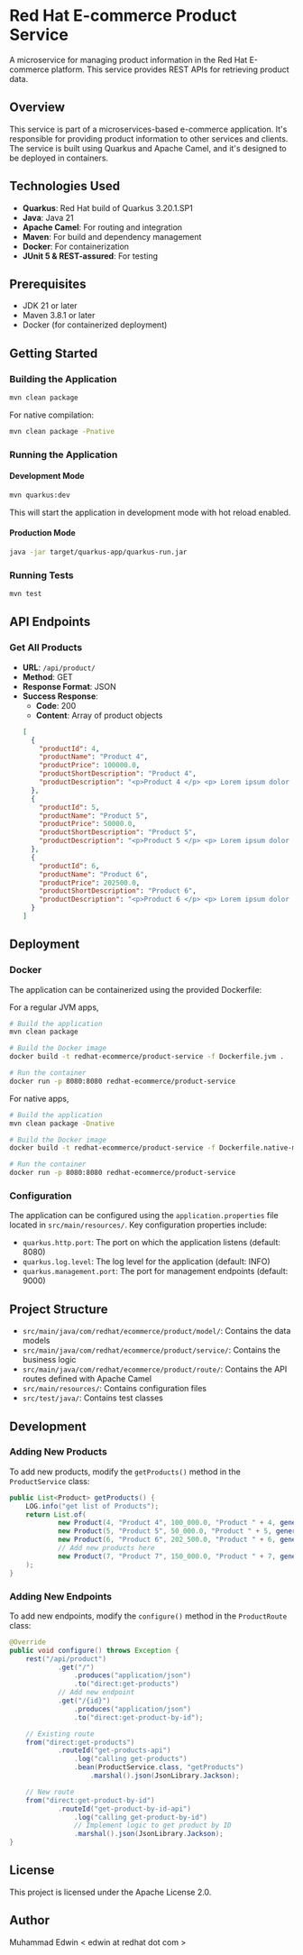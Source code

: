 # Red Hat E-commerce Product Service

A microservice for managing product information in the Red Hat E-commerce platform. This service provides REST APIs for retrieving product data.

## Overview

This service is part of a microservices-based e-commerce application. It's responsible for providing product information to other services and clients. The service is built using Quarkus and Apache Camel, and it's designed to be deployed in containers.

## Technologies Used

- **Quarkus**: Red Hat build of Quarkus 3.20.1.SP1
- **Java**: Java 21
- **Apache Camel**: For routing and integration
- **Maven**: For build and dependency management
- **Docker**: For containerization
- **JUnit 5 & REST-assured**: For testing

## Prerequisites

- JDK 21 or later
- Maven 3.8.1 or later
- Docker (for containerized deployment)

## Getting Started

### Building the Application

```bash
mvn clean package
```

For native compilation:

```bash
mvn clean package -Pnative
```

### Running the Application

#### Development Mode

```bash
mvn quarkus:dev
```

This will start the application in development mode with hot reload enabled.

#### Production Mode

```bash
java -jar target/quarkus-app/quarkus-run.jar
```

### Running Tests

```bash
mvn test
```

## API Endpoints

### Get All Products

- **URL**: `/api/product/`
- **Method**: GET
- **Response Format**: JSON
- **Success Response**:
  - **Code**: 200
  - **Content**: Array of product objects
  ```json
  [
    {
      "productId": 4,
      "productName": "Product 4",
      "productPrice": 100000.0,
      "productShortDescription": "Product 4",
      "productDescription": "<p>Product 4 </p> <p> Lorem ipsum dolor sit amet...</p>"
    },
    {
      "productId": 5,
      "productName": "Product 5",
      "productPrice": 50000.0,
      "productShortDescription": "Product 5",
      "productDescription": "<p>Product 5 </p> <p> Lorem ipsum dolor sit amet...</p>"
    },
    {
      "productId": 6,
      "productName": "Product 6",
      "productPrice": 202500.0,
      "productShortDescription": "Product 6",
      "productDescription": "<p>Product 6 </p> <p> Lorem ipsum dolor sit amet...</p>"
    }
  ]
  ```

## Deployment

### Docker

The application can be containerized using the provided Dockerfile:

For a regular JVM apps,
```bash
# Build the application
mvn clean package

# Build the Docker image
docker build -t redhat-ecommerce/product-service -f Dockerfile.jvm .

# Run the container
docker run -p 8080:8080 redhat-ecommerce/product-service
```

For native apps,
```bash
# Build the application
mvn clean package -Dnative

# Build the Docker image
docker build -t redhat-ecommerce/product-service -f Dockerfile.native-micro .

# Run the container
docker run -p 8080:8080 redhat-ecommerce/product-service
```

### Configuration

The application can be configured using the `application.properties` file located in `src/main/resources/`. Key configuration properties include:

- `quarkus.http.port`: The port on which the application listens (default: 8080)
- `quarkus.log.level`: The log level for the application (default: INFO)
- `quarkus.management.port`: The port for management endpoints (default: 9000)

## Project Structure

- `src/main/java/com/redhat/ecommerce/product/model/`: Contains the data models
- `src/main/java/com/redhat/ecommerce/product/service/`: Contains the business logic
- `src/main/java/com/redhat/ecommerce/product/route/`: Contains the API routes defined with Apache Camel
- `src/main/resources/`: Contains configuration files
- `src/test/java/`: Contains test classes

## Development

### Adding New Products

To add new products, modify the `getProducts()` method in the `ProductService` class:

```java
public List<Product> getProducts() {
    LOG.info("get list of Products");
    return List.of(
            new Product(4, "Product 4", 100_000.0, "Product " + 4, generateProductDescription(4)),
            new Product(5, "Product 5", 50_000.0, "Product " + 5, generateProductDescription(5)),
            new Product(6, "Product 6", 202_500.0, "Product " + 6, generateProductDescription(6)),
            // Add new products here
            new Product(7, "Product 7", 150_000.0, "Product " + 7, generateProductDescription(7))
    );
}
```

### Adding New Endpoints

To add new endpoints, modify the `configure()` method in the `ProductRoute` class:

```java
@Override
public void configure() throws Exception {
    rest("/api/product")
            .get("/")
                .produces("application/json")
                .to("direct:get-products")
            // Add new endpoint
            .get("/{id}")
                .produces("application/json")
                .to("direct:get-product-by-id");

    // Existing route
    from("direct:get-products")
            .routeId("get-products-api")
                .log("calling get-products")
                .bean(ProductService.class, "getProducts")
                    .marshal().json(JsonLibrary.Jackson);

    // New route
    from("direct:get-product-by-id")
            .routeId("get-product-by-id-api")
                .log("calling get-product-by-id")
                // Implement logic to get product by ID
                .marshal().json(JsonLibrary.Jackson);
}
```

## License

This project is licensed under the Apache License 2.0.

## Author

Muhammad Edwin < edwin at redhat dot com >